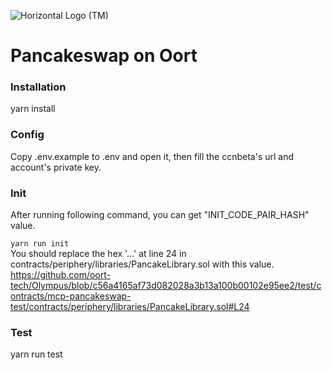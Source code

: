 ![Horizontal Logo (TM)](https://github.com/oort-tech/Olympus/assets/41552663/bc195389-b1ec-4d96-9f23-bb90415b1e36)

# Pancakeswap on Oort

### Installation
yarn install

### Config
Copy .env.example to .env and open it, then fill the ccnbeta's url and account's private key.<br>

### Init
After running following command, you can get "INIT_CODE_PAIR_HASH" value.<br>

<code>yarn run init</code><br>
You should replace the hex '...' at line 24 in contracts/periphery/libraries/PancakeLibrary.sol with this value.
https://github.com/oort-tech/Olympus/blob/c56a4165af73d082028a3b13a100b00102e95ee2/test/contracts/mcp-pancakeswap-test/contracts/periphery/libraries/PancakeLibrary.sol#L24

### Test
yarn run test
